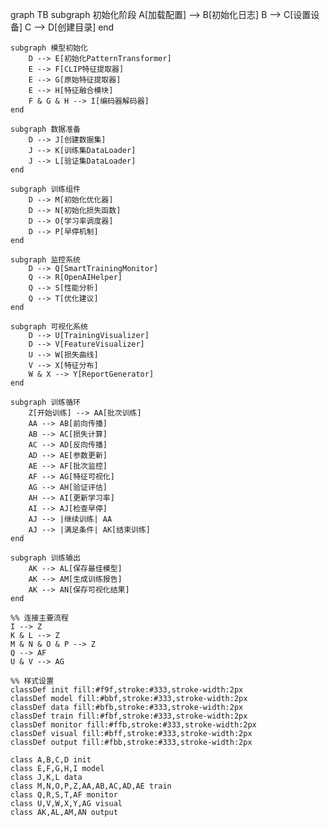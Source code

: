 graph TB
    subgraph 初始化阶段
        A[加载配置] --> B[初始化日志]
        B --> C[设置设备]
        C --> D[创建目录]
    end

    subgraph 模型初始化
        D --> E[初始化PatternTransformer]
        E --> F[CLIP特征提取器]
        E --> G[原始特征提取器]
        E --> H[特征融合模块]
        F & G & H --> I[编码器解码器]
    end

    subgraph 数据准备
        D --> J[创建数据集]
        J --> K[训练集DataLoader]
        J --> L[验证集DataLoader]
    end

    subgraph 训练组件
        D --> M[初始化优化器]
        D --> N[初始化损失函数]
        D --> O[学习率调度器]
        D --> P[早停机制]
    end

    subgraph 监控系统
        D --> Q[SmartTrainingMonitor]
        Q --> R[OpenAIHelper]
        Q --> S[性能分析]
        Q --> T[优化建议]
    end

    subgraph 可视化系统
        D --> U[TrainingVisualizer]
        D --> V[FeatureVisualizer]
        U --> W[损失曲线]
        V --> X[特征分布]
        W & X --> Y[ReportGenerator]
    end

    subgraph 训练循环
        Z[开始训练] --> AA[批次训练]
        AA --> AB[前向传播]
        AB --> AC[损失计算]
        AC --> AD[反向传播]
        AD --> AE[参数更新]
        AE --> AF[批次监控]
        AF --> AG[特征可视化]
        AG --> AH[验证评估]
        AH --> AI[更新学习率]
        AI --> AJ[检查早停]
        AJ --> |继续训练| AA
        AJ --> |满足条件| AK[结束训练]
    end

    subgraph 训练输出
        AK --> AL[保存最佳模型]
        AK --> AM[生成训练报告]
        AK --> AN[保存可视化结果]
    end

    %% 连接主要流程
    I --> Z
    K & L --> Z
    M & N & O & P --> Z
    Q --> AF
    U & V --> AG

    %% 样式设置
    classDef init fill:#f9f,stroke:#333,stroke-width:2px
    classDef model fill:#bbf,stroke:#333,stroke-width:2px
    classDef data fill:#bfb,stroke:#333,stroke-width:2px
    classDef train fill:#fbf,stroke:#333,stroke-width:2px
    classDef monitor fill:#ffb,stroke:#333,stroke-width:2px
    classDef visual fill:#bff,stroke:#333,stroke-width:2px
    classDef output fill:#fbb,stroke:#333,stroke-width:2px

    class A,B,C,D init
    class E,F,G,H,I model
    class J,K,L data
    class M,N,O,P,Z,AA,AB,AC,AD,AE train
    class Q,R,S,T,AF monitor
    class U,V,W,X,Y,AG visual
    class AK,AL,AM,AN output